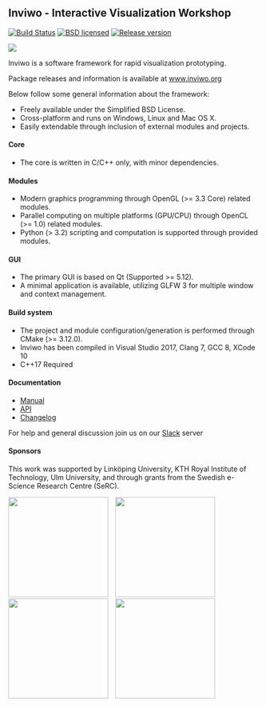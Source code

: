 ## Inviwo - Interactive Visualization Workshop

[![Build Status](http://jenkins.inviwo.org:8080/buildStatus/icon?job=inviwo/master)](http://jenkins.inviwo.org:8080/job/inviwo/job/master/) [![BSD licensed](https://img.shields.io/badge/license-BSD-blue.svg?maxAge=2592000)](https://github.com/inviwo/inviwo/blob/master/LICENSE)
[![Release version](https://img.shields.io/github/release/inviwo/inviwo.svg?maxAge=86400)](https://github.com/inviwo/inviwo/releases/latest)

<div class="inviwo-screenshot">

![](docs/images/inviwo-screenshot.png)

</div>

Inviwo is a software framework for rapid visualization prototyping.

Package releases and information is available at www.inviwo.org

Below follow some general information about the framework:

 - Freely available under the Simplified BSD License.
 - Cross-platform and runs on Windows, Linux and Mac OS X.
 - Easily extendable through inclusion of external modules and projects.

#### Core
 - The core is written in C/C++ only, with minor dependencies.

#### Modules
 - Modern graphics programming through OpenGL (>= 3.3 Core) related modules.
 - Parallel computing on multiple platforms (GPU/CPU) through OpenCL (>= 1.0) related modules.
 - Python (> 3.2) scripting and computation is supported through provided modules.

#### GUI
 - The primary GUI is based on Qt (Supported >= 5.12).
 - A minimal application is available, utilizing GLFW 3 for multiple window and context management.

#### Build system
 - The project and module configuration/generation is performed through CMake (>= 3.12.0).
 - Inviwo has been compiled in Visual Studio 2017, Clang 7, GCC 8, XCode 10
 - C++17 Required

#### Documentation
  - [Manual](https://github.com/inviwo/inviwo/wiki/Manual)
  - [API](https://inviwo.github.io/inviwo/doc/)
  - [Changelog](/CHANGELOG.md)

For help and general discussion join us on our [Slack](https://join.slack.com/t/inviwo/shared_invite/enQtNTc2Nzc2NDQwNzIxLWM0N2VlYmNiZGU2MThiY2I5MGMwZTc3NzI2MjRkODg2M2NmMzRlYjRhNjU3YzUwNGQ1OWE0ZGE1NTAwZGU2YzI) server

#### Sponsors
This work was supported by Linköping University,  KTH Royal Institute of Technology, Ulm University, and through grants from the Swedish e-Science Research Centre (SeRC).

<a href='http://www.liu.se'><img src="docs/images/liu-600x600.png" width="200" style="margin-right:10px;"></a>
<a href='http://www.kth.se'><img src="docs/images/kth-600x600.png" width="200" style="margin-right:10px;"></a>
<a href='http://e-science.se'><img src="docs/images/serc-600x600.png" width="200" style="margin-right:10px;"></a>
<a href='http://www.uni-ulm.de/en/'><img src="docs/images/uulm-600x600.png" width="200" style="margin-right:10px;"></a>
